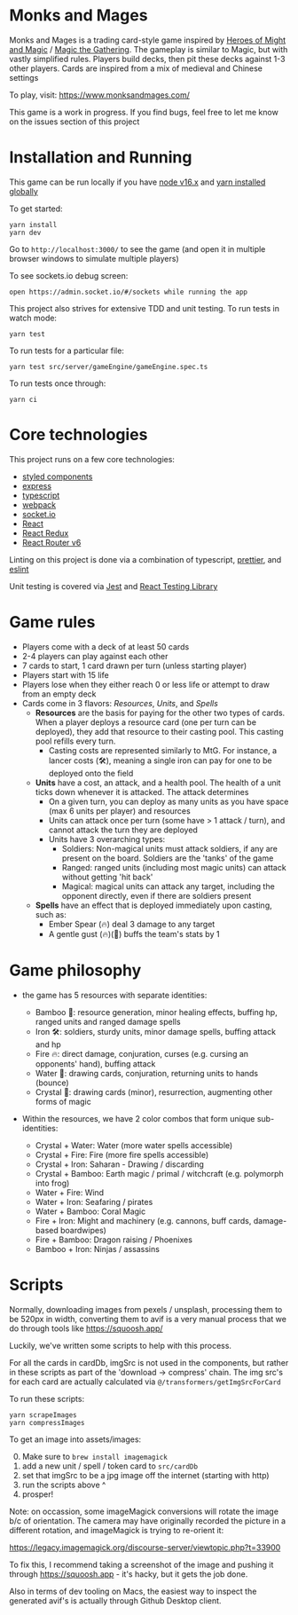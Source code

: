 # Monks and Mages

Monks and Mages is a trading card-style game inspired by [Heroes of Might and Magic](https://en.wikipedia.org/wiki/Heroes_of_Might_and_Magic) / [Magic the Gathering](https://en.wikipedia.org/wiki/Magic:_The_Gathering). The gameplay is similar to Magic, but with vastly simplified rules. Players build decks, then pit these decks against 1-3 other players. Cards are inspired from a mix of medieval and Chinese settings

To play, visit: https://www.monksandmages.com/

This game is a work in progress. If you find bugs, feel free to let me know on the issues section of this project

# Installation and Running

This game can be run locally if you have [node v16.x](https://nodejs.org/en/download/) and [yarn installed globally](https://yarnpkg.com/getting-started/install)

To get started:

```
yarn install
yarn dev
```

Go to `http://localhost:3000/` to see the game (and open it in multiple browser windows to simulate multiple players)

To see sockets.io debug screen:

```
open https://admin.socket.io/#/sockets while running the app
```

This project also strives for extensive TDD and unit testing. To run tests in watch mode:

```
yarn test
```

To run tests for a particular file:

```
yarn test src/server/gameEngine/gameEngine.spec.ts
```

To run tests once through:

```
yarn ci
```

# Core technologies

This project runs on a few core technologies:

-   [styled components](https://styled-components.com/)
-   [express](https://expressjs.com/)
-   [typescript](https://www.typescriptlang.org/)
-   [webpack](https://webpack.js.org/)
-   [socket.io](https://socket.io/)
-   [React](https://reactjs.org/)
-   [React Redux](https://redux-toolkit.js.org/introduction/getting-started)
-   [React Router v6](https://reactrouter.com)

Linting on this project is done via a combination of typescript, [prettier](https://prettier.io/), and [eslint](https://eslint.org/)

Unit testing is covered via [Jest](https://jestjs.io/) and [React Testing Library](https://testing-library.com/docs/react-testing-library/intro/)

# Game rules

-   Players come with a deck of at least 50 cards
-   2-4 players can play against each other
-   7 cards to start, 1 card drawn per turn (unless starting player)
-   Players start with 15 life
-   Players lose when they either reach 0 or less life or attempt to draw from an empty deck
-   Cards come in 3 flavors: _Resources_, _Units_, and _Spells_
    -   **Resources** are the basis for paying for the other two types of cards. When a player deploys a resource card (one per turn can be deployed), they add that resource to their casting pool. This casting pool refills every turn.
        -   Casting costs are represented similarly to MtG. For instance, a lancer costs (🛠️), meaning a single iron can pay for one to be deployed onto the field
    -   **Units** have a cost, an attack, and a health pool. The health of a unit ticks down whenever it is attacked. The attack determines
        -   On a given turn, you can deploy as many units as you have space (max 6 units per player) and resources
        -   Units can attack once per turn (some have > 1 attack / turn), and cannot attack the turn they are deployed
        -   Units have 3 overarching types:
            -   Soldiers: Non-magical units must attack soldiers, if any are present on the board. Soldiers are the 'tanks' of the game
            -   Ranged: ranged units (including most magic units) can attack without getting 'hit back'
            -   Magical: magical units can attack any target, including the opponent directly, even if there are soldiers present
    -   **Spells** have an effect that is deployed immediately upon casting, such as:
        -   Ember Spear (🔥) deal 3 damage to any target
        -   A gentle gust (🔥)(🌊) buffs the team's stats by 1

# Game philosophy

-   the game has 5 resources with separate identities:

    -   Bamboo 🎋: resource generation, minor healing effects, buffing hp, ranged units and ranged damage spells
    -   Iron 🛠: soldiers, sturdy units, minor damage spells, buffing attack and hp
    -   Fire 🔥: direct damage, conjuration, curses (e.g. cursing an opponents' hand), buffing attack
    -   Water 🌊: drawing cards, conjuration, returning units to hands (bounce)
    -   Crystal 🔮: drawing cards (minor), resurrection, augmenting other forms of magic

-   Within the resources, we have 2 color combos that form unique sub-identities:
    -   Crystal + Water: Water (more water spells accessible)
    -   Crystal + Fire: Fire (more fire spells accessible)
    -   Crystal + Iron: Saharan - Drawing / discarding
    -   Crystal + Bamboo: Earth magic / primal / witchcraft (e.g. polymorph into frog)
    -   Water + Fire: Wind
    -   Water + Iron: Seafaring / pirates
    -   Water + Bamboo: Coral Magic
    -   Fire + Iron: Might and machinery (e.g. cannons, buff cards, damage-based boardwipes)
    -   Fire + Bamboo: Dragon raising / Phoenixes
    -   Bamboo + Iron: Ninjas / assassins

# Scripts

Normally, downloading images from pexels / unsplash, processing them to be 520px in width, converting them to avif is a very manual process that we do through tools like https://squoosh.app/

Luckily, we've written some scripts to help with this process.

For all the cards in cardDb, imgSrc is not used in the components, but rather in these scripts as part of the 'download -> compress' chain. The img src's for each card are actually calculated via `@/transformers/getImgSrcForCard`

To run these scripts:

```
yarn scrapeImages
yarn compressImages
```

To get an image into assets/images:

0. Make sure to `brew install imagemagick`
1. add a new unit / spell / token card to `src/cardDb`
2. set that imgSrc to be a jpg image off the internet (starting with http)
3. run the scripts above ^
4. prosper!

Note: on occassion, some imageMagick conversions will rotate the image b/c of orientation. The camera may have originally recorded the picture in a different rotation, and imageMagick is trying to re-orient it:

https://legacy.imagemagick.org/discourse-server/viewtopic.php?t=33900

To fix this, I recommend taking a screenshot of the image and pushing it through https://squoosh.app - it's hacky, but it gets the job done.

Also in terms of dev tooling on Macs, the easiest way to inspect the generated avif's is actually through Github Desktop client.

